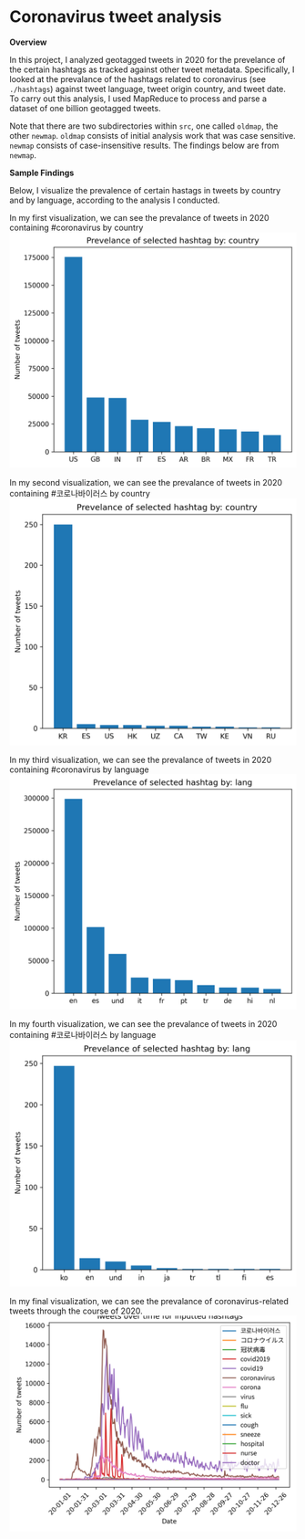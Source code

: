 # Coronavirus tweet analysis

**Overview**

In this project, I analyzed geotagged tweets in 2020 for the prevelance of the certain hashtags as tracked against other tweet metadata. Specifically, I looked at the prevalance of the hashtags related to coronavirus (see `./hashtags`) against tweet language, tweet origin country, and tweet date. To carry out this analysis, I used MapReduce to process and parse a dataset of one billion geotagged tweets.

Note that there are two subdirectories within `src`, one called `oldmap`, the other `newmap`. `oldmap` consists of initial analysis work that was case sensitive. `newmap` consists of case-insensitive results. The findings below are from `newmap`.

**Sample Findings** 

Below, I visualize the prevalence of certain hastags in tweets by country and by language, according to the analysis I conducted.

In my first visualization, we can see the prevalance of tweets in 2020 containing #coronavirus by country
![Prevalance of #coronavirus in tweets by country](src/newmap/plotcountrycoronavirus.png)

In my second visualization, we can see the prevalance of tweets in 2020 containing #코로나바이러스 by country
![Prevalance of #코로나바이러스 in tweets by country](src/newmap/plotcountry코로나바이러스.png)

In my third visualization, we can see the prevalance of tweets in 2020 containing #coronavirus by language
![Prevalance of #coronavirus in tweets by language](src/newmap/plotlangcoronavirus.png)

In my fourth visualization, we can see the prevalance of tweets in 2020 containing #코로나바이러스 by language
![Prevalance of #코로나바이러스 in tweets by language](src/newmap/plotlang코로나바이러스.png)

In my final visualization, we can see the prevalance of coronavirus-related tweets through the course of 2020.
![Prevalance of coronavirus-related tweets overtime](src/newmap/tweetsovertime코로나바이러스コロナウイルス冠状病毒covid2019covid-2019covid19covid-19coronaviruscoronavirusflusickcoughsneezehospitalnursedoctor.png)
